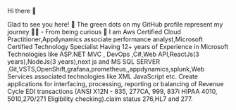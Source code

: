 Hi there 👋

Glad to see you here! 🤩
The green dots on my GitHub profile represent my journey 🏃‍♂️ - From being curious 🤔
I am Aws Certified Cloud Practitioner,Appdynamics associate performance analyst,Microsoft Certified Technology Specialist Having 12+ years of Experience in Microsoft Technologies like ASP.NET MVC ,
DevOps ,C#,Web API,ReactJs(3 years),NodeJs(3 years),next js and MS SQL SERVER ,Git,VSTS,OpenShift,grafana,prometheus,,appdynamics,splunk,Web Services associated technologies like XML JavaScript etc. 
Create applications for interfacing, processing, reporting or balancing of Revenue Cycle EDI transactions (ANSI X12N - 835, 277CA, 999, 837i HIPAA 4010, 5010,270/271 Eligibility checking).claim status 276,HL7 and 277. 
